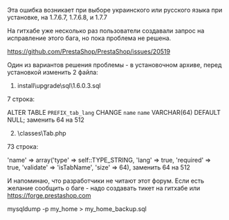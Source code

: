 Эта ошибка возникает при выборе украинского или русского языка при установке, на 1.7.6.7, 1.7.6.8, и 1.7.7

На гитхабе уже несколько раз пользователи создавали запрос на исправление этого бага, но пока проблема не решена.

https://github.com/PrestaShop/PrestaShop/issues/20519

Один из вариантов решения проблемы - в установочном архиве, перед установкой изменить 2 файла:

1. install\upgrade\sql\1.6.0.3.sql

7 строка:

ALTER TABLE `PREFIX_tab_lang` CHANGE `name` `name` VARCHAR(64) DEFAULT NULL; 
заменить 64 на 512

2. \classes\Tab.php

73 строка:

'name' => array('type' => self::TYPE_STRING, 'lang' => true, 'required' => true, 'validate' => 'isTabName', 'size' => 64), 
заменить 64 на 512

 

И напоминаю, что разработчики не читают этот форум. Если есть желание сообщить о баге - надо создавать тикет на гитхабе или https://forge.prestashop.com


mysqldump -p my_home > my_home_backup.sql
